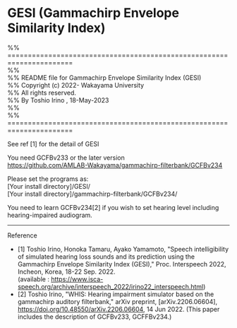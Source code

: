 # GESI   (Gammachirp Envelope Similarity Index)  

%% ======================================================================  
%%    
%% README file for Gammachirp Envelope Similarity Index (GESI)  
%% Copyright (c) 2022-  Wakayama University  
%% All rights reserved.  
%% By Toshio Irino , 18-May-2023  
%%    
%% ======================================================================  
  
See ref [1] for the detail of GESI  

You need GCFBv233 or the later version  
    https://github.com/AMLAB-Wakayama/gammachirp-filterbank/GCFBv234  

Please set the programs as:   
    [Your install directory]/GESI/  
    [Your install directory]/gammachirp-filterbank/GCFBv234/  


You need to learn GCFBv234[2] if you wish to set hearing level including hearing-impaired audiogram.  
  

---  
Reference  
- [1] Toshio Irino, Honoka Tamaru, Ayako Yamamoto, "Speech intelligibility of simulated hearing loss sounds and its prediction using the Gammachirp Envelope Similarity Index (GESI)," Proc. Interspeech 2022, Incheon, Korea, 18-22 Sep. 2022.  
   (available : https://www.isca-speech.org/archive/interspeech_2022/irino22_interspeech.html)  
- [2] Toshio Irino, "WHIS: Hearing impairment simulator based on the gammachirp auditory filterbank," arXiv preprint, [arXiv.2206.06604], 
https://doi.org/10.48550/arXiv.2206.06604, 14 Jun 2022. (This paper includes the description of GCFBv233, GCFFBv234.)    


  
